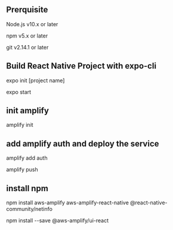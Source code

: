 ## Prerquisite

Node.js v10.x or later

npm v5.x or later

git v2.14.1 or later

## Build React Native Project with expo-cli

expo init [project name]

expo start

## init amplify

amplify init

## add amplify auth and deploy the service

amplify add auth

amplify push

## install npm  

npm install aws-amplify aws-amplify-react-native @react-native-community/netinfo

npm install --save @aws-amplify/ui-react

